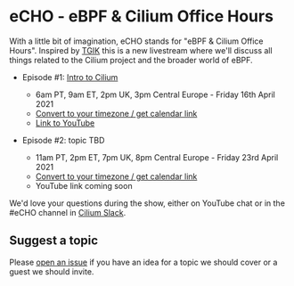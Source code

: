 # eCHO - eBPF & Cilium Office Hours

With a little bit of imagination, eCHO stands for "eBPF & Cilium Office Hours". Inspired by [TGIK](https://github.com/vmware-tanzu/tgik) this is a new livestream where we'll discuss all things related to the Cilium project and the broader world of eBPF. 

- Episode #1: [Intro to Cilium](https://youtu.be/80OYrzS1dCA)
  - 6am PT, 9am ET, 2pm UK, 3pm Central Europe - Friday 16th April 2021
  - [Convert to your timezone / get calendar link](https://www.timeanddate.com/worldclock/fixedtime.html?msg=eBPF+%26+Cilium+Office+Hours&iso=20210416T14&p1=136&am=30)
  - [Link to YouTube](https://youtu.be/80OYrzS1dCA)
   
- Episode #2: topic TBD
  - 11am PT, 2pm ET, 7pm UK, 8pm Central Europe - Friday 23rd April 2021 
  - [Convert to your timezone / get calendar link](https://www.timeanddate.com/worldclock/fixedtime.html?msg=eBPF+%26+Cilium+Office+Hours&iso=20210423T19&p1=136&am=30)
  - YouTube link coming soon

We'd love your questions during the show, either on YouTube chat or in the #eCHO channel in [Cilium Slack](https://cilium.herokuapp.com). 

## Suggest a topic

Please [open an issue](https://github.com/cilium/eCHO/issues/new) if you have an idea for a topic we should cover or a guest we should invite.
